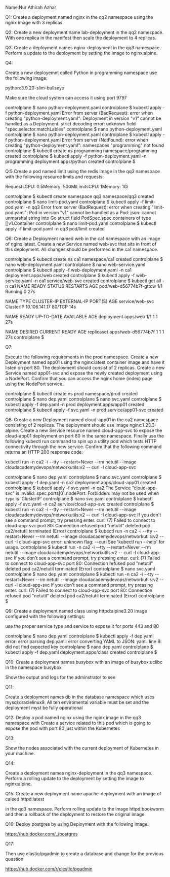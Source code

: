 Name:Nur Athirah Azhar

Q1:
Create a deployment named nginx in the qq2 namespace using the nginx image with 3 replicas.


Q2:
Create a new deployment name lab-deployment in the qq2 namespace. With one replica in the manifest then scale the deployment to 4 replicas.

Q3:
Create a deployment names nginx-deployment in the qq3 namespace. Perform a update to the deployment by setting the image to nginx:alpine.

Q4:

Create a new deployemnt called Python in programming namespace use the following image:

python:3.9.20-slim-bullseye

Make sure the cloud system can access it using port 9797

controlplane $ nano python-deployment.yaml
controlplane $ kubectl apply -f python-deployment.yaml
Error from server (BadRequest): error when creating "python-deployment.yaml": Deployment in version "v1" cannot be handled as a Deployment: strict decoding error: unknown field "spec.selector.matchLables"
controlplane $ nano python-deployment.yaml
controlplane $ nano python-deployment.yaml
controlplane $ kubectl apply -f python-deployment.yaml
Error from server (NotFound): error when creating "python-deployment.yaml": namespaces "programming" not found
controlplane $ kubectl create ns programming
namespace/programming created
controlplane $ kubectl apply -f python-deployment.yaml -n programming
deployment.apps/python created
controlplane $ 

Q:5
Create a pod named limit using the redis image in the qq3 namespace with the following resource limits and requests:

RequestsCPU: 0.5Memory: 500MiLimitsCPU: 1Memory: 1Gi

controlplane $ kubectl create namespace qq3
namespace/qq3 created
controlplane $ nano limit-pod.yaml
controlplane $ kubectl apply -f limit-pod.yaml -n qq3
Error from server (BadRequest): error when creating "limit-pod.yaml": Pod in version "v1" cannot be handled as a Pod: json: cannot unmarshal string into Go struct field PodSpec.spec.containers of type []v1.Container
controlplane $ nano limit-pod.yaml
controlplane $ kubectl apply -f limit-pod.yaml -n qq3
pod/limit created

Q6:
Create a Deployment named web in the ca1 namespace with an image of nginx:latest. Create a new Service named web-svc that sits in front of this deployment.  All changes should be performed in the ca1 namespace. 

controlplane $ kubectl create ns ca1
namespace/ca1 created
controlplane $ nano web-deployment.yaml
controlplane $ nano web-service.yaml
controlplane $ kubectl apply -f web-deployment.yaml -n ca1
deployment.apps/web created
controlplane $ kubectl apply -f web-service.yaml -n ca1
service/web-svc created
controlplane $ kubectl get all -n ca1
NAME                      READY   STATUS    RESTARTS   AGE
pod/web-d56774b7f-gttcw   1/1     Running   0          27s

NAME              TYPE        CLUSTER-IP      EXTERNAL-IP   PORT(S)   AGE
service/web-svc   ClusterIP   10.106.141.17   <none>        80/TCP    14s

NAME                  READY   UP-TO-DATE   AVAILABLE   AGE
deployment.apps/web   1/1     1            1           27s

NAME                            DESIRED   CURRENT   READY   AGE
replicaset.apps/web-d56774b7f   1         1         1       27s
controlplane $ 

Q7:

Execute the following requirements in the prod namespace. Create a new Deployment named app01 using the nginx:latest container image and have it listen on port 80. The deployment should consist of 2 replicas. Create a new Service named app01-svc and expose the newly created deployment using a NodePort. Confirm that you can access the nginx home (index) page using the NodePort service.

controlplane $ kubectl create ns prod
namespace/prod created
controlplane $ nano dep.yaml
controlplane $ nano svc.yaml
controlplane $ kubectl apply -f dep.yaml -n prod
deployment.apps/app01 created
controlplane $ kubectl apply -f svc.yaml -n prod
service/app01-svc created

Q8:
Create a new Deployment named cloud-app01 in the ca2 namespace consisting of 2 replicas. The deployment should use image nginx:1.23.3-alpine. Create a new Service resource named cloud-app-svc to expose the cloud-app01 deployment on port 80 in the same namespace. Finally use the following kubectl run command to spin up a utility pod which tests HTTP connectivity through the new service. Confirm that the following command returns an HTTP 200 response code:

kubectl run -n ca2 -i --tty --restart=Never --rm netutil --image cloudacademydevops/networkutils:v2 -- curl -I cloud-app-svc

controlplane $ nano dep.yaml
controlplane $ nano svc.yaml
controlplane $ kubectl apply -f dep.yaml -n ca2
deployment.apps/cloud-app01 created
controlplane $ kubectl apply -f svc.yaml -n ca2
The Service "cloud-app-svc" is invalid: spec.ports[0].nodePort: Forbidden: may not be used when `type` is 'ClusterIP'
controlplane $ nano svc.yaml
controlplane $ kubectl apply -f svc.yaml -n ca2
service/cloud-app-svc created
controlplane $ kubectl run -n ca2 -i --tty --restart=Never --rm netutil --image cloudacademydevops/networkutils:v2 -- curl -I cloud-app-svc
If you don't see a command prompt, try pressing enter.
curl: (7) Failed to connect to cloud-app-svc port 80: Connection refused
pod "netutil" deleted
pod ca2/netutil terminated (Error)
controlplane $ kubectl run -n ca2 -i --tty --restart=Never --rm netutil --image cloudacademydevops/networkutils:v2 --curl -I cloud-app-svc
error: unknown flag: --curl
See 'kubectl run --help' for usage.
controlplane $ kubectl run -n ca2 -i --tty --restart=Never --rm netutil --image cloudacademydevops/networkutils:v2 -- curl -l cloud-app-svc
If you don't see a command prompt, try pressing enter.
curl: (7) Failed to connect to cloud-app-svc port 80: Connection refused
pod "netutil" deleted
pod ca2/netutil terminated (Error)
controlplane $ nano svc.yaml
controlplane $ nano dep.yaml
controlplane $ kubectl run -n ca2 -i --tty --restart=Never --rm netutil --image cloudacademydevops/networkutils:v2 -- curl -l cloud-app-svc
If you don't see a command prompt, try pressing enter.
curl: (7) Failed to connect to cloud-app-svc port 80: Connection refused
pod "netutil" deleted
pod ca2/netutil terminated (Error)
controlplane $

Q9:
Create a deployment named class using httpd:alpine3.20
image configured with the following settings:

use the proper service type and service to expose it for ports 443 and 80

controlplane $ nano dep.yaml 
controlplane $ kubectl apply -f dep.yaml       
error: error parsing dep.yaml: error converting YAML to JSON: yaml: line 8: did not find expected key
controlplane $ nano dep.yaml 
controlplane $ kubectl apply -f dep.yaml 
deployment.apps/class created
controlplane $ 

Q10:
Create a deployment names busybox with an image of busybox:uclibc in the namespace busybox

Show the output and logs for the adminstrator to see

Q11:

Create a deployment names db in the database namespace which uses mysql:oraclelinux9. All teh enviromental variable must be set and the deployment myst be fully operational


Q12:
Deploy a pod named nginx using the nginx image in the qq3 namespace with Create a service related to this pod which is going to expose the pod with port 80 just within the Kubernetes

Q13:

Show the nodes associated with the current deployment of Kubernetes in your machine.

Q14:

Create a deployment names nginx-deployment in the qq3 namespace. Perform a rolling update to the deployment by setting the image to nginx:alpine.

Q15:
Create a new deployment name apache-deployment with an image of caleed httpd:latest

 in the qq3 namespace. Perform rolling update to the image httpd:bookworm and then a rollback of the deployment to restore the original image.


Q16:
Deploy  postgres by using Deployment with the following image:

https://hub.docker.com/_/postgres





Q17:

Then use elastio/pgadmin to create a database and change for the previous question

https://hub.docker.com/r/elestio/pgadmin



